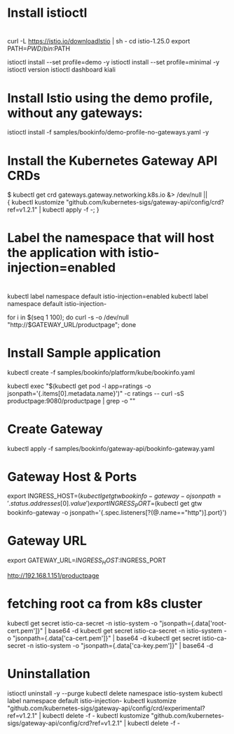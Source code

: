 # 
# Install istioctl
# 
curl -L https://istio.io/downloadIstio | sh -
cd istio-1.25.0
export PATH=$PWD/bin:$PATH

istioctl install --set profile=demo -y
istioctl install --set profile=minimal -y
istioctl version
istioctl dashboard kiali

# 
# Install Istio using the demo profile, without any gateways:
istioctl install -f samples/bookinfo/demo-profile-no-gateways.yaml -y

# 
# Install the Kubernetes Gateway API CRDs
$ kubectl get crd gateways.gateway.networking.k8s.io &> /dev/null || \
{ kubectl kustomize "github.com/kubernetes-sigs/gateway-api/config/crd?ref=v1.2.1" | kubectl apply -f -; }

# 
# Label the namespace that will host the application with istio-injection=enabled
# 
kubectl label namespace default istio-injection=enabled
kubectl label namespace default istio-injection-

for i in $(seq 1 100); do curl -s -o /dev/null "http://$GATEWAY_URL/productpage"; done

#
# Install Sample application
kubectl create -f samples/bookinfo/platform/kube/bookinfo.yaml

kubectl exec "$(kubectl get pod -l app=ratings -o jsonpath='{.items[0].metadata.name}')" -c ratings -- curl -sS productpage:9080/productpage | grep -o "<title>.*</title>"
<title>Simple Bookstore App</title>

# Create Gateway
kubectl apply -f samples/bookinfo/gateway-api/bookinfo-gateway.yaml

# Gateway Host & Ports
export INGRESS_HOST=$(kubectl get gtw bookinfo-gateway -o jsonpath='{.status.addresses[0].value}')
export INGRESS_PORT=$(kubectl get gtw bookinfo-gateway -o jsonpath='{.spec.listeners[?(@.name=="http")].port}')

# Gateway URL
export GATEWAY_URL=$INGRESS_HOST:$INGRESS_PORT

http://192.168.1.151/productpage

# fetching root ca from k8s cluster
kubectl get secret istio-ca-secret -n istio-system -o "jsonpath={.data['root-cert\.pem']}" | base64 -d
kubectl get secret istio-ca-secret -n istio-system -o "jsonpath={.data['ca-cert\.pem']}" | base64 -d
kubectl get secret istio-ca-secret -n istio-system -o "jsonpath={.data['ca-key\.pem']}" | base64 -d

# Uninstallation
istioctl uninstall -y --purge
kubectl delete namespace istio-system
kubectl label namespace default istio-injection-
kubectl kustomize "github.com/kubernetes-sigs/gateway-api/config/crd/experimental?ref=v1.2.1" | kubectl delete -f -
kubectl kustomize "github.com/kubernetes-sigs/gateway-api/config/crd?ref=v1.2.1" | kubectl delete -f -
